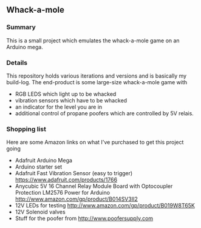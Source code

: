 ## Whack-a-mole 

### Summary 
This is a small project which emulates the whack-a-mole game on an Arduino mega. 

### Details
This repository holds various iterations and versions and is basically my build-log. The end-product is some large-size whack-a-mole game with 
- RGB LEDS which light up to be whacked 
- vibration sensors which have to be whacked 
- an indicator for the level you are in 
- additional control of propane poofers which are controlled by 5V relais. 


### Shopping list 
Here are some Amazon links on what I've purchased to get this project going
- Adafruit Arduino Mega
- Arduino starter set 
- Adafruit Fast Vibration Sensor (easy to trigger) https://www.adafruit.com/products/1766
- Anycubic 5V 16 Channel Relay Module Board with Optocoupler Protection LM2576 Power for Arduino http://www.amazon.com/gp/product/B014SV3II2
- 12V LEDs for testing http://www.amazon.com/gp/product/B019W8T65K
- 12V Solenoid valves
- Stuff for the poofer from http://www.poofersupply.com
